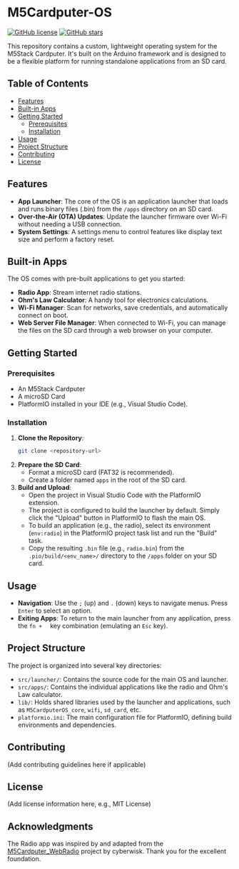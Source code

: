 # M5Cardputer-OS

[![GitHub license](https://img.shields.io/github/license/jacobllavoie/M5Cardputer-OS.svg)](https://github.com/jacobllavoie/M5Cardputer-OS/blob/main/LICENSE)
[![GitHub stars](https://img.shields.io/github/stars/jacobllavoie/M5Cardputer-OS.svg?style=social)](https://github.com/jacobllavoie/M5Cardputer-OS)

This repository contains a custom, lightweight operating system for the M5Stack Cardputer. It's built on the Arduino framework and is designed to be a flexible platform for running standalone applications from an SD card.

## Table of Contents
- [Features](#features)
- [Built-in Apps](#built-in-apps)
- [Getting Started](#getting-started)
  - [Prerequisites](#prerequisites)
  - [Installation](#installation)
- [Usage](#usage)
- [Project Structure](#project-structure)
- [Contributing](#contributing)
- [License](#license)

## Features
- **App Launcher**: The core of the OS is an application launcher that loads and runs binary files (.bin) from the `/apps` directory on an SD card.
- **Over-the-Air (OTA) Updates**: Update the launcher firmware over Wi-Fi without needing a USB connection.
- **System Settings**: A settings menu to control features like display text size and perform a factory reset.

## Built-in Apps
The OS comes with pre-built applications to get you started:
- **Radio App**: Stream internet radio stations.
- **Ohm's Law Calculator**: A handy tool for electronics calculations.
- **Wi-Fi Manager**: Scan for networks, save credentials, and automatically connect on boot.
- **Web Server File Manager**: When connected to Wi-Fi, you can manage the files on the SD card through a web browser on your computer.

## Getting Started

### Prerequisites
- An M5Stack Cardputer
- A microSD Card
- PlatformIO installed in your IDE (e.g., Visual Studio Code).

### Installation
1.  **Clone the Repository**:
    ```bash
    git clone <repository-url>
    ```
2.  **Prepare the SD Card**:
    - Format a microSD card (FAT32 is recommended).
    - Create a folder named `apps` in the root of the SD card.
3.  **Build and Upload**:
    - Open the project in Visual Studio Code with the PlatformIO extension.
    - The project is configured to build the launcher by default. Simply click the "Upload" button in PlatformIO to flash the main OS.
    - To build an application (e.g., the radio), select its environment (`env:radio`) in the PlatformIO project task list and run the "Build" task.
    - Copy the resulting `.bin` file (e.g., `radio.bin`) from the `.pio/build/<env_name>/` directory to the `/apps` folder on your SD card.

## Usage
- **Navigation**: Use the `;` (up) and `.` (down) keys to navigate menus. Press `Enter` to select an option.
- **Exiting Apps**: To return to the main launcher from any application, press the `fn + 
` key combination (emulating an `Esc` key).

## Project Structure
The project is organized into several key directories:
- `src/launcher/`: Contains the source code for the main OS and launcher.
- `src/apps/`: Contains the individual applications like the radio and Ohm's Law calculator.
- `lib/`: Holds shared libraries used by the launcher and applications, such as `M5CardputerOS_core`, `wifi`, `sd_card`, etc.
- `platformio.ini`: The main configuration file for PlatformIO, defining build environments and dependencies.

## Contributing
(Add contributing guidelines here if applicable)

## License
(Add license information here, e.g., MIT License)

## Acknowledgments

The Radio app was inspired by and adapted from the [M5Cardputer_WebRadio](https://github.com/cyberwisk/m5cardputer_webradio) project by cyberwisk. Thank you for the excellent foundation.